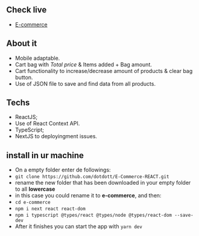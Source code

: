 ## Check live
- [E-commerce](https://e-commerce-next-dotdott.vercel.app/)

## About it
- Mobile adaptable.
- Cart bag with *Total price* & Items added + Bag amount.
- Cart functionality to increase/decrease amount of products & clear bag button. 
- Use of JSON file to save and find data from all products.

## Techs 
- ReactJS;
- Use of React Context API.
- TypeScript;
- NextJS to deployingment issues.



## install in ur machine
- On a empty folder enter de followings:
- ``git clone https://github.com/dotdott/E-Commerce-REACT.git``
- rename the new folder that has been downloaded in your empty folder to all **lowercase**
- in this case you could rename it to **e-commerce**, and then:
- ``cd e-commerce``
- ``npm i next react react-dom``
- ``npm i typescript @types/react @types/node @types/react-dom --save-dev``
- After it finishes you can start the app with ``yarn dev``

